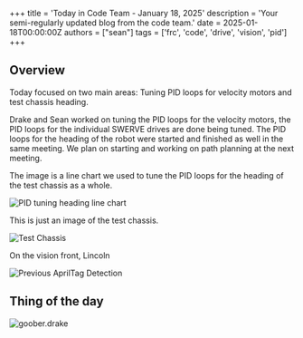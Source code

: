 +++
title = 'Today in Code Team - January 18, 2025'
description = 'Your semi-regularly updated blog from the code team.'
date = 2025-01-18T00:00:00Z
authors = ["sean"]
tags = ['frc', 'code', 'drive', 'vision', 'pid']
+++

## Overview

Today focused on two main areas: Tuning PID loops for velocity motors and test chassis heading.

Drake and Sean worked on tuning the PID loops for the velocity motors, the PID loops for the individual SWERVE drives are done being tuned. The PID loops for the heading of the robot were started and finished as well in the same meeting. We plan on starting and working on path planning at the next meeting.

The image is a line chart we used to tune the PID loops for the heading of the test chassis as a whole.

![PID tuning heading line chart](/blog/today-in-code-team/2025/assets/jan18-heading-tuning.jpg)

This is just an image of the test chassis.

![Test Chassis](/blog/today-in-code-team/2025/assets/jan18-test-chassis.jpg)

On the vision front, Lincoln 

![Previous AprilTag Detection](/blog/today-in-code-team/2025/assets/jan15-previous-apriltag-detection.gif)

## Thing of the day

![goober.drake](/blog/today-in-code-team/2025/assets/jan13-drake-crap-3.jpg)